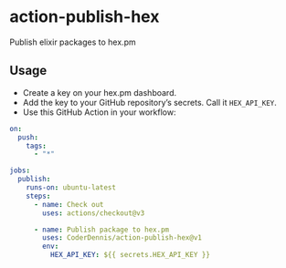 # action-publish-hex

Publish elixir packages to hex.pm

## Usage

- Create a key on your hex.pm dashboard.
- Add the key to your GitHub repository’s secrets. Call it `HEX_API_KEY`.
- Use this GitHub Action in your workflow:

```yaml
on:
  push:
    tags:
      - "*"

jobs:
  publish:
    runs-on: ubuntu-latest
    steps:
      - name: Check out
        uses: actions/checkout@v3

      - name: Publish package to hex.pm
        uses: CoderDennis/action-publish-hex@v1
        env:
          HEX_API_KEY: ${{ secrets.HEX_API_KEY }}
```
